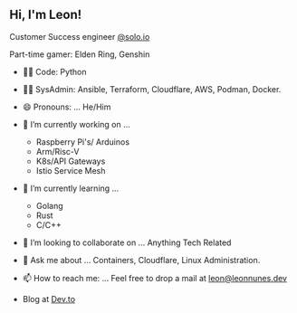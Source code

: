 <h2> Hi, I'm Leon!</h2>
 <!--<img align="right" src="https://leonn98342.s3.amazonaws.com/leon1.png" width="300">-->

Customer Success engineer [@solo.io](github.com/solo-io/)

Part-time gamer: Elden Ring, Genshin

- :man_technologist: Code: Python
- :man_technologist: SysAdmin: Ansible, Terraform, Cloudflare, AWS, Podman, Docker.

- 😄 Pronouns: ...
  He/Him

- 🔭 I’m currently working on ...
   - Raspberry Pi's/ Arduinos
   - Arm/Risc-V
   - K8s/API Gateways
   - Istio Service Mesh
- 🌱 I’m currently learning ...
   - Golang
   - Rust
   - C/C++
- 👯 I’m looking to collaborate on ...
  Anything Tech Related
- 💬 Ask me about ...
  Containers, Cloudflare, Linux Administration.
- 📫 How to reach me: ...
  Feel free to drop a mail at leon@leonnunes.dev
- Blog at <a href="https://dev.to/mediocreDevops">Dev.to</a>

